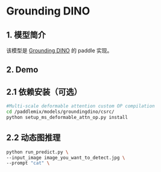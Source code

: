 # Grounding DINO

## 1. 模型简介

该模型是 [Grounding DINO](https://arxiv.org/abs/2303.05499) 的 paddle 实现。


## 2. Demo

## 2.1 依赖安装（可选）
```bash
#Multi-scale deformable attention custom OP compilation
cd /paddlemix/models/groundingdino/csrc/
python setup_ms_deformable_attn_op.py install

```
## 2.2 动态图推理
```bash
python run_predict.py \
--input_image image_you_want_to_detect.jpg \
--prompt "cat" \
```
